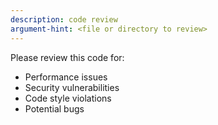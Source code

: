 ```yaml
---
description: code review 
argument-hint: <file or directory to review>
---
```

Please review this code for:
- Performance issues
- Security vulnerabilities
- Code style violations
- Potential bugs